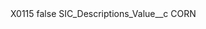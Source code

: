 <?xml version="1.0" encoding="UTF-8"?>
<CustomMetadata xmlns="http://soap.sforce.com/2006/04/metadata" xmlns:xsi="http://www.w3.org/2001/XMLSchema-instance" xmlns:xsd="http://www.w3.org/2001/XMLSchema">
    <label>X0115</label>
    <protected>false</protected>
    <values>
        <field>SIC_Descriptions_Value__c</field>
        <value xsi:type="xsd:string">CORN</value>
    </values>
</CustomMetadata>
